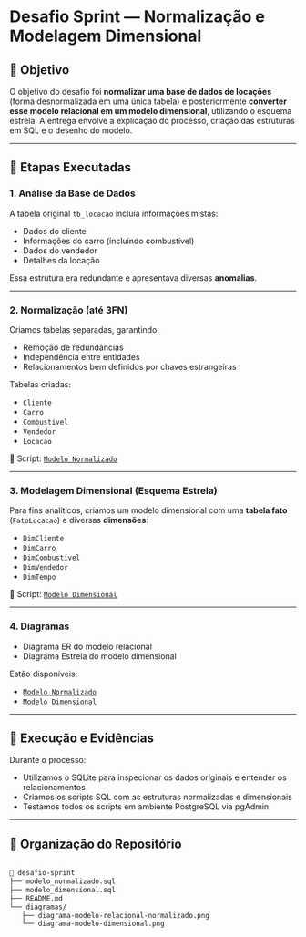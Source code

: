 # Desafio Sprint — Normalização e Modelagem Dimensional

## 📌 Objetivo

O objetivo do desafio foi **normalizar uma base de dados de locações** (forma desnormalizada em uma única tabela) e posteriormente **converter esse modelo relacional em um modelo dimensional**, utilizando o esquema estrela. A entrega envolve a explicação do processo, criação das estruturas em SQL e o desenho do modelo.

---

## 🧠 Etapas Executadas

### 1. Análise da Base de Dados

A tabela original `tb_locacao` incluía informações mistas:
- Dados do cliente
- Informações do carro (incluindo combustível)
- Dados do vendedor
- Detalhes da locação

Essa estrutura era redundante e apresentava diversas **anomalias**.

---

### 2. Normalização (até 3FN)

Criamos tabelas separadas, garantindo:
- Remoção de redundâncias
- Independência entre entidades
- Relacionamentos bem definidos por chaves estrangeiras

Tabelas criadas:
- `Cliente`
- `Carro`
- `Combustivel`
- `Vendedor`
- `Locacao`

📄 Script: [`Modelo Normalizado`](./modelo_normalizado.sql)

---

### 3. Modelagem Dimensional (Esquema Estrela)

Para fins analíticos, criamos um modelo dimensional com uma **tabela fato** (`FatoLocacao`) e diversas **dimensões**:
- `DimCliente`
- `DimCarro`
- `DimCombustivel`
- `DimVendedor`
- `DimTempo`

📄 Script: [`Modelo Dimensional`](./modelo_dimensional.sql)

---

### 4. Diagramas

- Diagrama ER do modelo relacional
- Diagrama Estrela do modelo dimensional

Estão disponíveis:
- [`Modelo Normalizado`](./diagramas/diagrama-modelo-relacional-normalizado.png) 
- [`Modelo Dimensional`](./diagramas/diagrama-modelo-dimensional.png)
  
---

## 🧪 Execução e Evidências

Durante o processo:
- Utilizamos o SQLite para inspecionar os dados originais e entender os relacionamentos
- Criamos os scripts SQL com as estruturas normalizadas e dimensionais
- Testamos todos os scripts em ambiente PostgreSQL via pgAdmin
---

## 📂 Organização do Repositório

```bash

📁 desafio-sprint
├── modelo_normalizado.sql
├── modelo_dimensional.sql
├── README.md
└── diagramas/
   ├── diagrama-modelo-relacional-normalizado.png
   └── diagrama-modelo-dimensional.png
